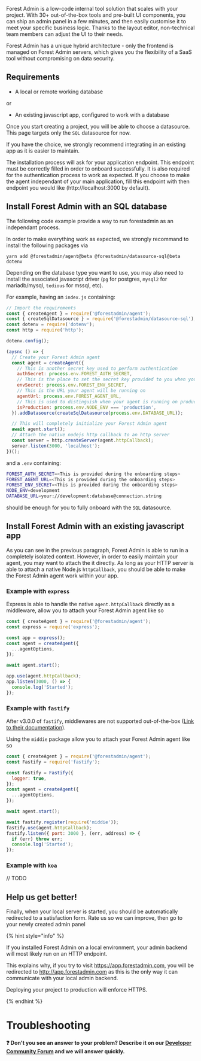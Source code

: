 Forest Admin is a low-code internal tool solution that scales with your project. With 30+ out-of-the-box tools and pre-built UI components, you can ship an admin panel in a few minutes, and then easily customise it to meet your specific business logic. Thanks to the layout editor, non-technical team members can adjust the UI to their needs.

Forest Admin has a unique hybrid architecture - only the frontend is managed on Forest Admin servers, which gives you the flexibility of a SaaS tool without compromising on data security.

## Requirements

- A local or remote working database

or

- An existing javascript app, configured to work with a database

Once you start creating a project, you will be able to choose a datasource. This page targets only the `SQL` datasource for now.

If you have the choice, we strongly recommend integrating in an existing app as it is easier to maintain.

The installation process will ask for your application endpoint. This endpoint must be correctly filled in order to onboard successfully. It is also required for the authentication process to work as expected. If you choose to make the agent independant of your main application, fill this endpoint with then endpoint you would like (http://localhost:3000 by default).

## Install Forest Admin with an SQL database

The following code example provide a way to run forestadmin as an independant process.

In order to make everything work as expected, we strongly recommand to install the following packages via

`yarn add @forestadmin/agent@beta @forestadmin/datasource-sql@beta dotenv`

Depending on the database type you want to use, you may also need to install the associated javascript driver (`pg` for postgres, `mysql2` for mariadb/mysql, `tedious` for mssql, etc).

For example, having an `index.js` containing:

```javascript
// Import the requirements
const { createAgent } = require('@forestadmin/agent');
const { createSqlDatasource } = require('@forestadmin/datasource-sql');
const dotenv = require('dotenv');
const http = require('http');

dotenv.config();

(aysnc () => {
  // Create your Forest Admin agent
  const agent = createAgent({
    // This is another secret key used to perform authentication
    authSecret: process.env.FOREST_AUTH_SECRET,
    // This is the place to set the secret key provided to you when you onboard. This identifies your environment and your project. In this snippet, our `envSecret` is stored as an environment variable
    envSecret: process.env.FOREST_ENV_SECRET,
    // This is the URL your agent will be running on
    agentUrl: process.env.FOREST_AGENT_URL,
    // This is used to distinguish when your agent is running on production
    isProduction: process.env.NODE_ENV === 'production',
  }).addDatasource(createSqlDatasource(process.env.DATABASE_URL));

  // This will completely initialize your Forest Admin agent
  await agent.start();
  // Attach the native nodejs http callback to an http server
  const server = http.createServer(agent.httpCallback);
  server.listen(3000, 'localhost');
})();
```

and a `.env` containing:

```bash
FOREST_AUTH_SECRET=<This is provided during the onboarding steps>
FOREST_AGENT_URL=<This is provided during the onboarding steps>
FOREST_ENV_SECRET=<This is provided during the onboarding steps>
NODE_ENV=development
DATABASE_URL=your://development:database@connection.string
```

should be enough for you to fully onboard with the `SQL` datasource.

## Install Forest Admin with an existing javascript app

As you can see in the previous paragraph, Forest Admin is able to run in a completely isolated context. However, in order to easily maintain your agent, you may want to attach the it directly. As long as your HTTP server is able to attach a native Node.js `httpCallback`, you should be able to make the Forest Admin agent work within your app.

### Example with `express`

Express is able to handle the native `agent.httpCallback` directly as a middleware, allow you to attach your Forest Admin agent like so

```javascript
const { createAgent } = require('@forestadmin/agent');
const express = require('express');

const app = express();
const agent = createAgent({
  ...agentOptions,
});

await agent.start();

app.use(agent.httpCallback);
app.listen(3000, () => {
  console.log('Started');
});
```

### Example with `fastify`

After v3.0.0 of `fastify`, middlewares are not supported out-of-the-box ([Link to their documentation](https://www.fastify.io/docs/latest/Reference/Middleware/)).

Using the `middie` package allow you to attach your Forest Admin agent like so

```javascript
const { createAgent } = require('@forestadmin/agent');
const Fastify = require('fastify');

const fastify = Fastify({
  logger: true,
});
const agent = createAgent({
  ...agentOptions,
});

await agent.start();

await fastify.register(require('middie'));
fastify.use(agent.httpCallback);
fastify.listen({ port: 3000 }, (err, address) => {
  if (err) throw err;
  console.log('Started');
});
```

### Example with `koa`

// TODO

## Help us get better!

Finally, when your local server is started, you should be automatically redirected to a satisfaction form. Rate us so we can improve, then go to your newly created admin panel

{% hint style="info" %}

If you installed Forest Admin on a local environment, your admin backend will most likely run on an HTTP endpoint.

This explains why, if you try to visit https://app.forestadmin.com, you will be redirected to http://app.forestadmin.com as this is the only way it can communicate with your local admin backend.

Deploying your project to production will enforce HTTPS.

{% endhint %}

# Troubleshooting

#### ❓ Don't you see an answer to your problem? Describe it on our [Developer Community Forum](https://community.forestadmin.com) and we will answer quickly.
